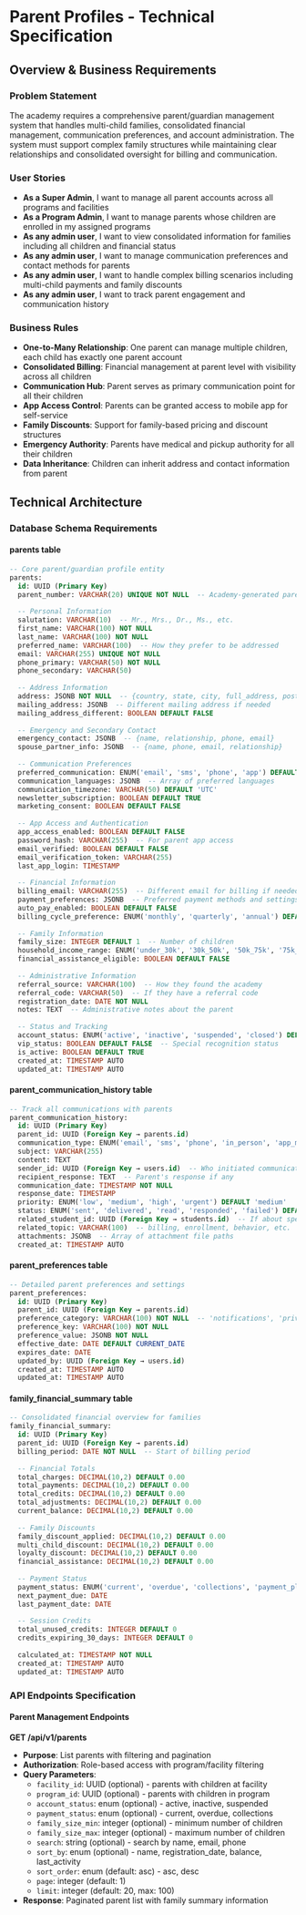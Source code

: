 # Parent Profiles - Technical Specification

## Overview & Business Requirements

### Problem Statement
The academy requires a comprehensive parent/guardian management system that handles multi-child families, consolidated financial management, communication preferences, and account administration. The system must support complex family structures while maintaining clear relationships and consolidated oversight for billing and communication.

### User Stories
- **As a Super Admin**, I want to manage all parent accounts across all programs and facilities
- **As a Program Admin**, I want to manage parents whose children are enrolled in my assigned programs
- **As any admin user**, I want to view consolidated information for families including all children and financial status
- **As any admin user**, I want to manage communication preferences and contact methods for parents
- **As any admin user**, I want to handle complex billing scenarios including multi-child payments and family discounts
- **As any admin user**, I want to track parent engagement and communication history

### Business Rules
- **One-to-Many Relationship**: One parent can manage multiple children, each child has exactly one parent account
- **Consolidated Billing**: Financial management at parent level with visibility across all children
- **Communication Hub**: Parent serves as primary communication point for all their children
- **App Access Control**: Parents can be granted access to mobile app for self-service
- **Family Discounts**: Support for family-based pricing and discount structures
- **Emergency Authority**: Parents have medical and pickup authority for all their children
- **Data Inheritance**: Children can inherit address and contact information from parent

## Technical Architecture

### Database Schema Requirements

#### parents table
```sql
-- Core parent/guardian profile entity
parents:
  id: UUID (Primary Key)
  parent_number: VARCHAR(20) UNIQUE NOT NULL  -- Academy-generated parent ID
  
  -- Personal Information
  salutation: VARCHAR(10)  -- Mr., Mrs., Dr., Ms., etc.
  first_name: VARCHAR(100) NOT NULL
  last_name: VARCHAR(100) NOT NULL
  preferred_name: VARCHAR(100)  -- How they prefer to be addressed
  email: VARCHAR(255) UNIQUE NOT NULL
  phone_primary: VARCHAR(50) NOT NULL
  phone_secondary: VARCHAR(50)
  
  -- Address Information
  address: JSONB NOT NULL  -- {country, state, city, full_address, postal_code}
  mailing_address: JSONB  -- Different mailing address if needed
  mailing_address_different: BOOLEAN DEFAULT FALSE
  
  -- Emergency and Secondary Contact
  emergency_contact: JSONB  -- {name, relationship, phone, email}
  spouse_partner_info: JSONB  -- {name, phone, email, relationship}
  
  -- Communication Preferences
  preferred_communication: ENUM('email', 'sms', 'phone', 'app') DEFAULT 'email'
  communication_languages: JSONB  -- Array of preferred languages
  communication_timezone: VARCHAR(50) DEFAULT 'UTC'
  newsletter_subscription: BOOLEAN DEFAULT TRUE
  marketing_consent: BOOLEAN DEFAULT FALSE
  
  -- App Access and Authentication
  app_access_enabled: BOOLEAN DEFAULT FALSE
  password_hash: VARCHAR(255)  -- For parent app access
  email_verified: BOOLEAN DEFAULT FALSE
  email_verification_token: VARCHAR(255)
  last_app_login: TIMESTAMP
  
  -- Financial Information
  billing_email: VARCHAR(255)  -- Different email for billing if needed
  payment_preferences: JSONB  -- Preferred payment methods and settings
  auto_pay_enabled: BOOLEAN DEFAULT FALSE
  billing_cycle_preference: ENUM('monthly', 'quarterly', 'annual') DEFAULT 'monthly'
  
  -- Family Information
  family_size: INTEGER DEFAULT 1  -- Number of children
  household_income_range: ENUM('under_30k', '30k_50k', '50k_75k', '75k_100k', 'over_100k')
  financial_assistance_eligible: BOOLEAN DEFAULT FALSE
  
  -- Administrative Information
  referral_source: VARCHAR(100)  -- How they found the academy
  referral_code: VARCHAR(50)  -- If they have a referral code
  registration_date: DATE NOT NULL
  notes: TEXT  -- Administrative notes about the parent
  
  -- Status and Tracking
  account_status: ENUM('active', 'inactive', 'suspended', 'closed') DEFAULT 'active'
  vip_status: BOOLEAN DEFAULT FALSE  -- Special recognition status
  is_active: BOOLEAN DEFAULT TRUE
  created_at: TIMESTAMP AUTO
  updated_at: TIMESTAMP AUTO
```

#### parent_communication_history table
```sql
-- Track all communications with parents
parent_communication_history:
  id: UUID (Primary Key)
  parent_id: UUID (Foreign Key → parents.id)
  communication_type: ENUM('email', 'sms', 'phone', 'in_person', 'app_message')
  subject: VARCHAR(255)
  content: TEXT
  sender_id: UUID (Foreign Key → users.id)  -- Who initiated communication
  recipient_response: TEXT  -- Parent's response if any
  communication_date: TIMESTAMP NOT NULL
  response_date: TIMESTAMP
  priority: ENUM('low', 'medium', 'high', 'urgent') DEFAULT 'medium'
  status: ENUM('sent', 'delivered', 'read', 'responded', 'failed') DEFAULT 'sent'
  related_student_id: UUID (Foreign Key → students.id)  -- If about specific child
  related_topic: VARCHAR(100)  -- billing, enrollment, behavior, etc.
  attachments: JSONB  -- Array of attachment file paths
  created_at: TIMESTAMP AUTO
```

#### parent_preferences table
```sql
-- Detailed parent preferences and settings
parent_preferences:
  id: UUID (Primary Key)
  parent_id: UUID (Foreign Key → parents.id)
  preference_category: VARCHAR(100) NOT NULL  -- 'notifications', 'privacy', 'billing'
  preference_key: VARCHAR(100) NOT NULL
  preference_value: JSONB NOT NULL
  effective_date: DATE DEFAULT CURRENT_DATE
  expires_date: DATE
  updated_by: UUID (Foreign Key → users.id)
  created_at: TIMESTAMP AUTO
  updated_at: TIMESTAMP AUTO
```

#### family_financial_summary table
```sql
-- Consolidated financial overview for families
family_financial_summary:
  id: UUID (Primary Key)
  parent_id: UUID (Foreign Key → parents.id)
  billing_period: DATE NOT NULL  -- Start of billing period
  
  -- Financial Totals
  total_charges: DECIMAL(10,2) DEFAULT 0.00
  total_payments: DECIMAL(10,2) DEFAULT 0.00
  total_credits: DECIMAL(10,2) DEFAULT 0.00
  total_adjustments: DECIMAL(10,2) DEFAULT 0.00
  current_balance: DECIMAL(10,2) DEFAULT 0.00
  
  -- Family Discounts
  family_discount_applied: DECIMAL(10,2) DEFAULT 0.00
  multi_child_discount: DECIMAL(10,2) DEFAULT 0.00
  loyalty_discount: DECIMAL(10,2) DEFAULT 0.00
  financial_assistance: DECIMAL(10,2) DEFAULT 0.00
  
  -- Payment Status
  payment_status: ENUM('current', 'overdue', 'collections', 'payment_plan') DEFAULT 'current'
  next_payment_due: DATE
  last_payment_date: DATE
  
  -- Session Credits
  total_unused_credits: INTEGER DEFAULT 0
  credits_expiring_30_days: INTEGER DEFAULT 0
  
  calculated_at: TIMESTAMP NOT NULL
  created_at: TIMESTAMP AUTO
  updated_at: TIMESTAMP AUTO
```

### API Endpoints Specification

#### Parent Management Endpoints

**GET /api/v1/parents**
- **Purpose**: List parents with filtering and pagination
- **Authorization**: Role-based access with program/facility filtering
- **Query Parameters**:
  - `facility_id`: UUID (optional) - parents with children at facility
  - `program_id`: UUID (optional) - parents with children in program
  - `account_status`: enum (optional) - active, inactive, suspended
  - `payment_status`: enum (optional) - current, overdue, collections
  - `family_size_min`: integer (optional) - minimum number of children
  - `family_size_max`: integer (optional) - maximum number of children
  - `search`: string (optional) - search by name, email, phone
  - `sort_by`: enum (optional) - name, registration_date, balance, last_activity
  - `sort_order`: enum (default: asc) - asc, desc
  - `page`: integer (default: 1)
  - `limit`: integer (default: 20, max: 100)
- **Response**: Paginated parent list with family summary information